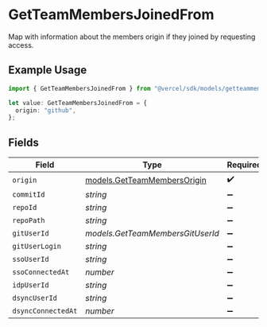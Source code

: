 # GetTeamMembersJoinedFrom

Map with information about the members origin if they joined by requesting access.

## Example Usage

```typescript
import { GetTeamMembersJoinedFrom } from "@vercel/sdk/models/getteammembersop.js";

let value: GetTeamMembersJoinedFrom = {
  origin: "github",
};
```

## Fields

| Field                                                            | Type                                                             | Required                                                         | Description                                                      |
| ---------------------------------------------------------------- | ---------------------------------------------------------------- | ---------------------------------------------------------------- | ---------------------------------------------------------------- |
| `origin`                                                         | [models.GetTeamMembersOrigin](../models/getteammembersorigin.md) | :heavy_check_mark:                                               | N/A                                                              |
| `commitId`                                                       | *string*                                                         | :heavy_minus_sign:                                               | N/A                                                              |
| `repoId`                                                         | *string*                                                         | :heavy_minus_sign:                                               | N/A                                                              |
| `repoPath`                                                       | *string*                                                         | :heavy_minus_sign:                                               | N/A                                                              |
| `gitUserId`                                                      | *models.GetTeamMembersGitUserId*                                 | :heavy_minus_sign:                                               | N/A                                                              |
| `gitUserLogin`                                                   | *string*                                                         | :heavy_minus_sign:                                               | N/A                                                              |
| `ssoUserId`                                                      | *string*                                                         | :heavy_minus_sign:                                               | N/A                                                              |
| `ssoConnectedAt`                                                 | *number*                                                         | :heavy_minus_sign:                                               | N/A                                                              |
| `idpUserId`                                                      | *string*                                                         | :heavy_minus_sign:                                               | N/A                                                              |
| `dsyncUserId`                                                    | *string*                                                         | :heavy_minus_sign:                                               | N/A                                                              |
| `dsyncConnectedAt`                                               | *number*                                                         | :heavy_minus_sign:                                               | N/A                                                              |